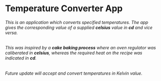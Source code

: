 # Temperature Converter App

###### This is an application which converts specified temperatures. The app gives the corresponding value of a supplied **celsius** value in **cd** and vice versa.

###### This was inspired by a **cake baking process** where an oven regulator was caliberated in **celsius**, whereas the required heat on the recipe was indicated in **cd**.

###### Future update will accept and convert temperatures in Kelvin value.
